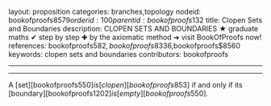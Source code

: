 layout: proposition
categories: branches,topology
nodeid: bookofproofs$8579
orderid: 100
parentid: bookofproofs$132
title: Clopen Sets and Boundaries
description: CLOPEN SETS AND BOUNDARIES &#9733; graduate maths &#10004; step by step &#10010; by the axiomatic method &#10140; visit BookOfProofs now!
references: bookofproofs$582,bookofproofs$8336,bookofproofs$8560
keywords: clopen sets and boundaries
contributors: bookofproofs

---


---

A [set][bookofproofs$550] is [clopen][bookofproofs$853] if and only if its [boundary][bookofproofs$1202] is [empty][bookofproofs$550].
